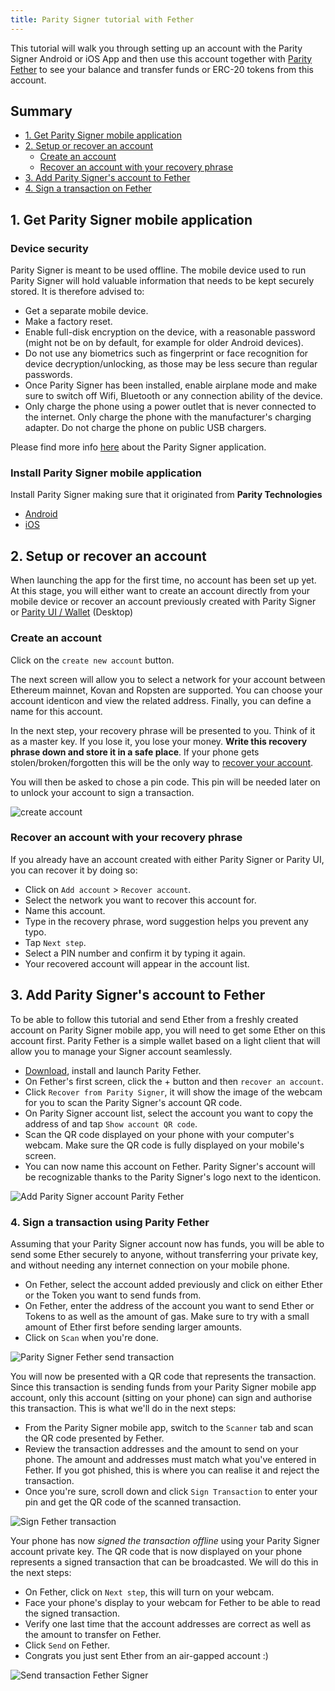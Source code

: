 ```yaml
---
title: Parity Signer tutorial with Fether
---
```



This tutorial will walk you through setting up an account with the Parity Signer Android or iOS App and then use this account together with [Parity Fether](https://github.com/paritytech/fether) to see your balance and transfer funds or ERC-20 tokens from this account.

## Summary
- [1. Get Parity Signer mobile application](#1-get-parity-signer-mobile-application)
- [2. Setup or recover an account](#2-setup-or-recover-an-account)
  - [Create an account](#create-an-account)
  - [Recover an account with your recovery phrase](#recover-an-account-with-your-recovery-phrase)
- [3. Add Parity Signer's account to Fether](#3-add-parity-signers-account-to-fether)
- [4. Sign a transaction on Fether](#4-sign-a-transaction-using-parity-fether)


## 1. Get Parity Signer mobile application

### Device security
Parity Signer is meant to be used offline. The mobile device used to run Parity Signer will hold valuable information that needs to be kept securely stored. It is therefore advised to:
- Get a separate mobile device.
- Make a factory reset.
- Enable full-disk encryption on the device, with a reasonable password (might not be on by default, for example for older Android devices).
- Do not use any biometrics such as fingerprint or face recognition for device decryption/unlocking, as those may be less secure than regular passwords.
- Once Parity Signer has been installed, enable airplane mode and make sure to switch off Wifi, Bluetooth or any connection ability of the device.
- Only charge the phone using a power outlet that is never connected to the internet. Only charge the phone with the manufacturer's charging adapter. Do not charge the phone on public USB chargers.

Please find more info [here](Parity-Signer-Mobile-App) about the Parity Signer application.

### Install Parity Signer mobile application

Install Parity Signer making sure that it originated from **Parity Technologies**
- [Android](https://play.google.com/store/apps/details?id=io.parity.signer)
- [iOS](https://itunes.apple.com/us/app/parity-signer/id1218174838)


## 2. Setup or recover an account
When launching the app for the first time, no account has been set up yet. At this stage, you will either want to create an account directly from your mobile device or recover an account previously created with Parity Signer or [Parity UI / Wallet](https://wiki.parity.io/Parity-Wallet) (Desktop)
 
### Create an account
 
Click on the `create new account` button.

The next screen will allow you to select a network for your account between Ethereum mainnet, Kovan and Ropsten are supported.
You can choose your account identicon and view the related address.
Finally, you can define a name for this account.

In the next step, your recovery phrase will be presented to you. Think of it as a master key. If you lose it, you lose your money.
**Write this recovery phrase down and store it in a safe place**.
If your phone gets stolen/broken/forgotten this will be the only way to [recover your account](#recover-an-account-with-your-recovery-phrase).

You will then be asked to chose a pin code. This pin will be needed later on to unlock your account to sign a transaction.

![create account](images/Parity-Signer-android-0.png)


### Recover an account with your recovery phrase

If you already have an account created with either Parity Signer or Parity UI, you can recover it by doing so:
- Click on `Add account` > `Recover account`.
- Select the network you want to recover this account for.
- Name this account.
- Type in the recovery phrase, word suggestion helps you prevent any typo.
- Tap `Next step`.
- Select a PIN number and confirm it by typing it again.
- Your recovered account will appear in the account list.

## 3. Add Parity Signer's account to Fether

To be able to follow this tutorial and send Ether from a freshly created account on Parity Signer mobile app, you will need to get some Ether on this account first. Parity Fether is a simple wallet based on a light client that will allow you to manage your Signer account seamlessly.

- [Download](https://github.com/paritytech/fether/releases), install and launch Parity Fether.
- On Fether's first screen, click the + button and then `recover an account`.
- Click `Recover from Parity Signer`, it will show the image of the webcam for you to scan the Parity Signer's account QR code.
- On Parity Signer account list, select the account you want to copy the address of and tap `Show account QR code`.
- Scan the QR code displayed on your phone with your computer's webcam. Make sure the QR code is fully displayed on your mobile's screen.
- You can now name this account on Fether. Parity Signer's account will be recognizable thanks to the Parity Signer's logo next to the identicon.

![Add Parity Signer account Parity Fether](images/Parity-Signer-Fether-add-account.gif)

### 4. Sign a transaction using Parity Fether

Assuming that your Parity Signer account now has funds, you will be able to send some Ether securely to anyone, without transferring your private key, and without needing any internet connection on your mobile phone.

- On Fether, select the account added previously and click on either Ether or the Token you want to send funds from.
- On Fether, enter the address of the account you want to send Ether or Tokens to as well as the amount of gas. Make sure to try with a small amount of Ether first before sending larger amounts.
- Click on `Scan` when you're done.

![Parity Signer Fether send transaction](images/Parity-Signer-Fether-tx-workflow.jpg)

You will now be presented with a QR code that represents the transaction. Since this transaction is sending funds from your Parity Signer mobile app account, only this account (sitting on your phone) can sign and authorise this transaction. This is what we'll do in the next steps:
- From the Parity Signer mobile app, switch to the `Scanner` tab and scan the QR code presented by Fether.
- Review the transaction addresses and the amount to send on your phone. The amount and addresses must match what you've entered in Fether. If you got phished, this is where you can realise it and reject the transaction.
- Once you're sure, scroll down and click `Sign Transaction` to enter your pin and get the QR code of the scanned transaction.

![Sign Fether transaction](images/Parity-Signer-Fether-android-1.png)

Your phone has now *signed the transaction offline* using your Parity Signer account private key. The QR code that is now displayed on your phone represents a signed transaction that can be broadcasted. We will do this in the next steps:
- On Fether, click on `Next step`, this will turn on your webcam.
- Face your phone's display to your webcam for Fether to be able to read the signed transaction.
- Verify one last time that the account addresses are correct as well as the amount to transfer on Fether.
- Click `Send` on Fether.
- Congrats you just sent Ether from an air-gapped account :)

![Send transaction Fether Signer](images/Fether-Parity-Signer-0.jpg)
